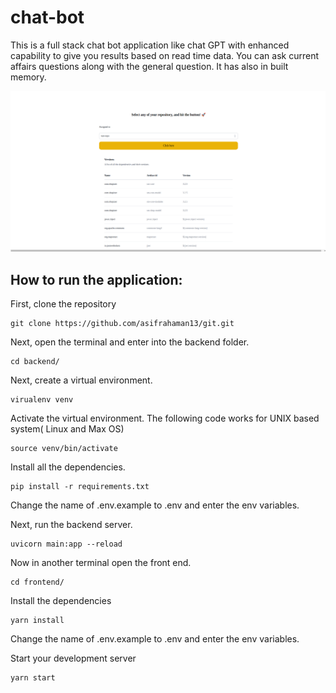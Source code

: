 # chat-bot

This is a full stack chat bot application like chat GPT with enhanced capability to give you results based on read time data. You can ask current affairs questions along with the general question. It has also in built memory.


![alt text](<Screenshot from 2024-02-15 23-13-59.png>)

## How to run the application:

First, clone the repository

```
git clone https://github.com/asifrahaman13/git.git
```
Next, open the terminal and enter into the backend folder. 

```
cd backend/
```
Next, create a virtual environment. 

```
virualenv venv
```

Activate the  virtual environment. The following code works for UNIX based system( Linux and Max OS)

```
source venv/bin/activate
```

Install all the dependencies.

```
pip install -r requirements.txt
```

Change the name of .env.example to .env and enter the env variables.

Next, run the backend server.

```
uvicorn main:app --reload
```
Now in another terminal open the front end.

```
cd frontend/
```

Install the dependencies

```
yarn install
```
Change the name of .env.example to .env and enter the env variables.

Start your development server

```
yarn start
```

